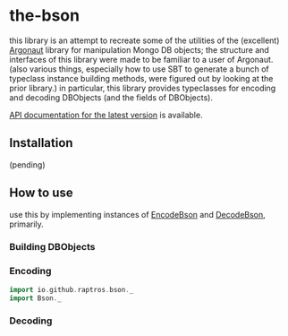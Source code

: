 # the-bson


this library is an attempt to recreate some of the utilities of the (excellent) [Argonaut](http://argonaut.io/) library for manipulation Mongo DB objects;
the structure and interfaces of this library were made to be familiar to a user of Argonaut.
(also various things, especially how to use SBT to generate a bunch of typeclass instance building methods, were figured out by looking at the prior library.)
in particular, this library provides typeclasses for encoding and decoding DBObjects (and the fields of DBObjects).

[API documentation for the latest version][api-docs] is available.

## Installation
(pending)

## How to use
use this by implementing instances of [EncodeBson][] and [DecodeBson][], primarily. 

### Building DBObjects


### Encoding
```scala
import io.github.raptros.bson._
import Bson._
```


### Decoding


[api-docs]: http://raptros.github.io/the-bson/latest/api/#io.github.raptros.bson.package 
[EncodeBson]: http://raptros.github.io/the-bson/latest/api/#io.github.raptros.bson.EncodeBson
[DecodeBson]: http://raptros.github.io/the-bson/latest/api/#io.github.raptros.bson.DecodeBson
